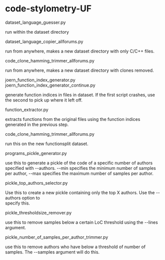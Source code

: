 # code-stylometry-UF
dataset_language_guesser.py

run within the dataset directory

dataset_language_copier_allforums.py

run from anywhere, makes a new dataset directory with only C/C++ files.

code_clone_hamming_trimmer_allforums.py

run from anywhere, makes a new dataset directory with clones removed.

joern_function_index_generator.py
joern_function_index_generator_continue.py

generate function indices in files in dataset. If the first script crashes, use the
second to pick up where it left off.

function_extractor.py

extracts functions from the original files using the function indices generated in the
previous step.

code_clone_hamming_trimmer_allforums.py

run this on the new functionsplit dataset.

programs_pickle_generator.py

use this to generate a pickle of the code of a specific number of authors specified with
--authors. --min specifies the minimum number of samples per author, --max specifies
the maximum number of samples per author.

pickle_top_authors_selector.py    

Use this to create a new pickle containing only the top X authors. Use the --authors option to     
specify this.

pickle_thresholdsize_remover.py 

use this to remove samples below a certain LoC threshold using the --lines argument.

pickle_number_of_samples_per_author_trimmer.py

use this to remove authors who have below a threshold of number of samples. The --samples argument
will do this.
